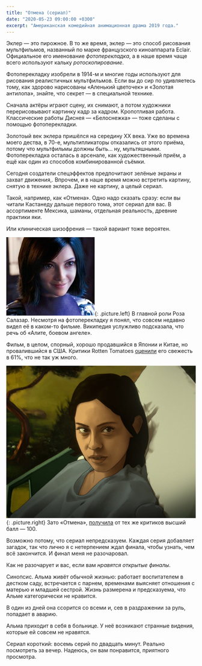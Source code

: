 ```yaml
---
title: "Отмена (сериал)"
date: "2020-05-23 09:00:00 +0300"
excerpt: "Американская комедийная анимационная драма 2019 года."
---
```


Эклер&nbsp;&mdash; это пирожное. В то же время, эклер&nbsp;&mdash; это способ рисования мультфильмов, названный по марке французского киноаппарата Eclair. Официальное его именование *фотоперекладка*, а в наше время чаще всего используют кальку *ротоскопирование*.

Фотоперекладку изобрели в 1914-м и многие годы используют для рисования реалистичных мультфильмов. Если вы до сир по удивляетесь тому, как здорово нарисованы &laquo;Аленький цветочек&raquo; и &laquo;Золотая антилопа&raquo;, знайте, что секрет&nbsp;&mdash; в специальной технике.

Сначала актёры играют сцену, их снимают, а потом художники перерисовывают картинку кадр за кадром. Кропотливая работа. Классические работы Диснея&nbsp;&mdash; &laquo;Белоснежка&raquo;&nbsp;&mdash; тоже сделаны с помощью фотоперекладки.

Золотоый век эклера пришёлся на середину XX века. Уже во времена моего дества, в 70-е, мультипликаторы отказались от этого приёма, потому что мультфильмы должны быть... ну, мультяшными. Фотоперекладка осталась в арсенале, как художественный приём, а ещё как один из способов комбинированной съёмки.

Сегодня создатели спецэффектов предпочитают зелёные экраны и захват движения,. Впрочем, и в наше время можно встретить картину, снятую в технике эклера. Даже не картину, а целый сериал.

Такой, например, как &laquo;Отмена&raquo;. Одно надо сказать сразу: если вы читали Кастанеду дальше первого тома, этот сериал для вас. В ассортименте Мексика, шаманы, отдельная реальность, древние практики яки.

Или клиническая шизофрения&nbsp;&mdash; такой вариант тоже вероятен.

![Алита: боевой ангел](/img/undone/alita.jpg){: .picture.left}
В главной роли Роза Салазар. Несмотря на фотоперекладку я понял, что совcем недавно видел её в каком-то фильме. Википедия услужливо подсказала, что речь об &laquo;Алите, боевом ангеле&raquo;.

Фильм, в целом, спорный, хорошо продавшийся в Японии и Китае, но провалившийся в США. Критики Rotten Tomatoes [оценили](https://www.rottentomatoes.com/m/alita_battle_angel) его свежесть в 61%, что не так уж много.

![Альма Виноград-Диаз](/img/undone/alma.jpg){: .picture.right}
Зато &laquo;Отмена&raquo;, [получила](https://www.rottentomatoes.com/tv/undone/s01) от тех же критиков высший балл&nbsp;&mdash; 100.

Возможно потому, что сериал непредсказуем. Каждая серия добавляет загадок, так что лично я с нетерпением ждал финала, чтобы узнать, чем всё закончится. И финал меня не разочаровал.

Как не разочарует и вас, если вам *нравятся открытые финалы*.

Синопсис. Альма живёт обычной жизнью: работает воспитателем в дестком саду, встречается с парнем, временами выясняет отношения с матерью и младшей сестрой. Жизнь размерена и предсказуема, что Альме категорически не нравится.

В один из дней она ссорится со всеми и, сев в раздражении за руль, попадает в аварию.

Альма приходит в себя в больнице. У неё возникают странные видения, которые ей совсем не нравятся.

Сериал короткий: восемь серий по двадцать минут. Реально посмотреть за вечер. Надеюсь, он вам понравится, приятного просмотра.